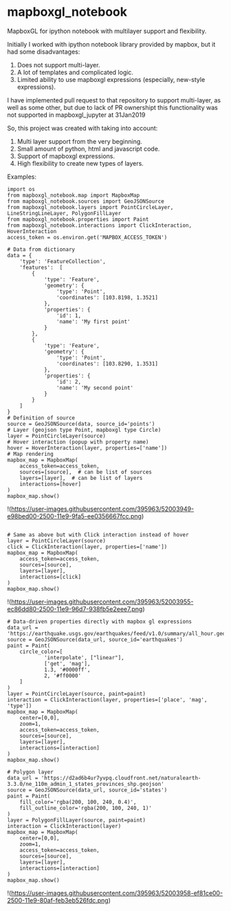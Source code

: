# mapboxgl_notebook

MapboxGL for ipython notebook with multilayer support and flexibility.

Initially I worked with ipython notebook library provided by mapbox, but it had some disadvantages:
1. Does not support multi-layer.
2. A lot of templates and complicated logic.
3. Limited ability to use mapboxgl expressions (especially, new-style expressions).

I have implemented pull request to that repository to support multi-layer, as well as some other,
but due to lack of PR ownershipt this functionality was not supported in mapboxgl_jupyter at 31Jan2019

So, this project was created with taking into account:
1. Multi layer support from the very beginning.
2. Small amount of python, html and javascript code.
3. Support of mapboxgl expressions.
4. High flexibility to create new types of layers.

Examples:
```
import os
from mapboxgl_notebook.map import MapboxMap
from mapboxgl_notebook.sources import GeoJSONSource
from mapboxgl_notebook.layers import PointCircleLayer, LineStringLineLayer, PolygonFillLayer
from mapboxgl_notebook.properties import Paint
from mapboxgl_notebook.interactions import ClickInteraction, HoverInteraction
access_token = os.environ.get('MAPBOX_ACCESS_TOKEN')

# Data from dictionary
data = {
    'type': 'FeatureCollection',
    'features':  [
        {
            'type': 'Feature',
            'geometry': {
                'type': 'Point',
                'coordinates': [103.8198, 1.3521]
            },
            'properties': {
                'id': 1,
                'name': 'My first point'
            }
        },
        {
            'type': 'Feature',
            'geometry': {
                'type': 'Point',
                'coordinates': [103.8290, 1.3531]
            },
            'properties': {
                'id': 2,
                'name': 'My second point'
            }
        }
    ]
}
# Definition of source
source = GeoJSONSource(data, source_id='points')
# Layer (geojson type Point, mapboxgl type Circle)
layer = PointCircleLayer(source)
# Hover interaction (popup with property name)
hover = HoverInteraction(layer, properties=['name'])
# Map rendering
mapbox_map = MapboxMap(
    access_token=access_token,
    sources=[source],  # can be list of sources
    layers=[layer],  # can be list of layers
    interactions=[hover]
)
mapbox_map.show()
```
!(https://user-images.githubusercontent.com/395963/52003949-e98bed00-2500-11e9-9fa5-ee0356667fcc.png)
```

# Same as above but with Click interaction instead of hover
layer = PointCircleLayer(source)
click = ClickInteraction(layer, properties=['name'])
mapbox_map = MapboxMap(
    access_token=access_token,
    sources=[source],
    layers=[layer],
    interactions=[click]
)
mapbox_map.show()
```
!(https://user-images.githubusercontent.com/395963/52003955-ec86dd80-2500-11e9-96d7-938fb5e2eee7.png)
```
# Data-driven properties directly with mapbox gl expressions
data_url = 'https://earthquake.usgs.gov/earthquakes/feed/v1.0/summary/all_hour.geojson'
source = GeoJSONSource(data_url, source_id='earthquakes')
paint = Paint(
    circle_color=[
            'interpolate', ["linear"], 
            ['get', 'mag'],
            1.3, '#0000ff',
            2, '#ff0000'
    ]
)
layer = PointCircleLayer(source, paint=paint)
interaction = ClickInteraction(layer, properties=['place', 'mag', 'type'])
mapbox_map = MapboxMap(
    center=[0,0],
    zoom=1,
    access_token=access_token,
    sources=[source],
    layers=[layer],
    interactions=[interaction]
)
mapbox_map.show()

# Polygon layer
data_url = 'https://d2ad6b4ur7yvpq.cloudfront.net/naturalearth-3.3.0/ne_110m_admin_1_states_provinces_shp.geojson'
source = GeoJSONSource(data_url, source_id='states')
paint = Paint(
    fill_color='rgba(200, 100, 240, 0.4)',
    fill_outline_color='rgba(200, 100, 240, 1)'
)
layer = PolygonFillLayer(source, paint=paint)
interaction = ClickInteraction(layer)
mapbox_map = MapboxMap(
    center=[0,0],
    zoom=1,
    access_token=access_token,
    sources=[source],
    layers=[layer],
    interactions=[interaction]
)
mapbox_map.show()

```
!(https://user-images.githubusercontent.com/395963/52003958-ef81ce00-2500-11e9-80af-feb3eb526fdc.png)
